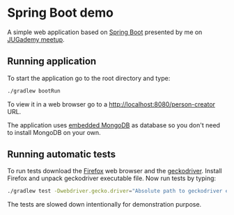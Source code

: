 # Spring Boot demo
A simple web application based on [Spring Boot](https://projects.spring.io/spring-boot/) presented by me on [JUGademy meetup](https://www.meetup.com/pl-PL/Poznan-Java-User-Group/events/238946503/).

## Running application
To start the application go to the root directory and type:
```bash
./gradlew bootRun
```
To view it in a web browser go to a [http://localhost:8080/person-creator](http://localhost:8080/person-creator) URL.

The application uses [embedded MongoDB](https://github.com/flapdoodle-oss/de.flapdoodle.embed.mongo) as database so you don't need to install MongoDB on your own.

## Running automatic tests
To run tests download the [Firefox](https://www.mozilla.org/en-US/firefox/new/) web browser and the [geckodriver](https://github.com/mozilla/geckodriver/releases/tag/v0.15.0).
Install Firefox and unpack geckodriver executable file.
Now run tests by typing:
```bash
./gradlew test -Dwebdriver.gecko.driver="Absolute path to geckodriver executable file"
```
The tests are slowed down intentionally for demonstration purpose.
